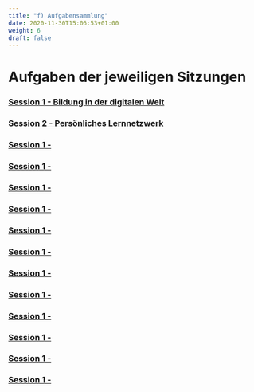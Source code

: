 ```yaml
---
title: "f) Aufgabensammlung"
date: 2020-11-30T15:06:53+01:00
weight: 6
draft: false
---
```


# Aufgaben der jeweiligen Sitzungen

### [Session 1 - Bildung in der digitalen Welt](https://lehrerbildung.github.io/4_die_sitzungen/f_aufgaben/Session1_Aufgaben)
### [Session 2 - Persönliches Lernnetzwerk](https://lehrerbildung.github.io/4_die_sitzungen/f_aufgaben/Session2_Aufgaben)
### [Session 1 - ](https://lehrerbildung.github.io/6_nachnutzung/Session1_Aufgaben)
### [Session 1 - ](https://lehrerbildung.github.io/6_nachnutzung/Session_Aufgaben)
### [Session 1 - ](https://lehrerbildung.github.io/6_nachnutzung/Session1_Aufgaben)
### [Session 1 - ](https://lehrerbildung.github.io/6_nachnutzung/Session1_Aufgaben)
### [Session 1 - ](https://lehrerbildung.github.io/6_nachnutzung/Session1_Aufgaben)
### [Session 1 - ](https://lehrerbildung.github.io/6_nachnutzung/Session1_Aufgaben)
### [Session 1 - ](https://lehrerbildung.github.io/6_nachnutzung/Session1_Aufgaben)
### [Session 1 - ](https://lehrerbildung.github.io/6_nachnutzung/Session1_Aufgaben)
### [Session 1 - ](https://lehrerbildung.github.io/6_nachnutzung/Session1_Aufgaben)
### [Session 1 - ](https://lehrerbildung.github.io/6_nachnutzung/Session1_Aufgaben)
### [Session 1 - ](https://lehrerbildung.github.io/6_nachnutzung/Session1_Aufgaben)
### [Session 1 - ](https://lehrerbildung.github.io/6_nachnutzung/Session1_Aufgaben)
